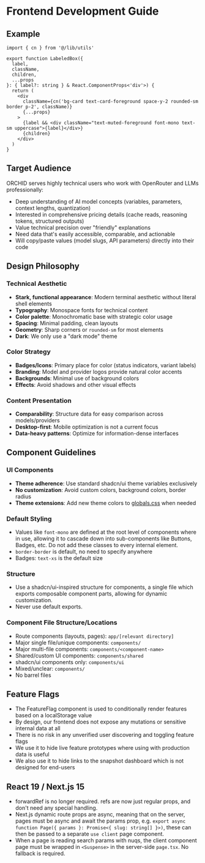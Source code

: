 # Frontend Development Guide

## Example

```tsx
import { cn } from '@/lib/utils'

export function LabeledBox({
  label,
  className,
  children,
  ...props
}: { label?: string } & React.ComponentProps<'div'>) {
  return (
    <div
      className={cn('bg-card text-card-foreground space-y-2 rounded-sm border p-2', className)}
      {...props}
    >
      {label && <div className="text-muted-foreground font-mono text-sm uppercase">{label}</div>}
      {children}
    </div>
  )
}
```

## Target Audience

ORCHID serves highly technical users who work with OpenRouter and LLMs professionally:

- Deep understanding of AI model concepts (variables, parameters, context lengths, quantization)
- Interested in comprehensive pricing details (cache reads, reasoning tokens, structured outputs)
- Value technical precision over "friendly" explanations
- Need data that's easily accessible, comparable, and actionable
- Will copy/paste values (model slugs, API parameters) directly into their code

## Design Philosophy

### Technical Aesthetic

- **Stark, functional appearance**: Modern terminal aesthetic without literal shell elements
- **Typography**: Monospace fonts for technical content
- **Color palette**: Monochromatic base with strategic color usage
- **Spacing**: Minimal padding, clean layouts
- **Geometry**: Sharp corners or `rounded-sm` for most elements
- **Dark**: We only use a "dark mode" theme

### Color Strategy

- **Badges/Icons**: Primary place for color (status indicators, variant labels)
- **Branding**: Model and provider logos provide natural color accents
- **Backgrounds**: Minimal use of background colors
- **Effects**: Avoid shadows and other visual effects

### Content Presentation

- **Comparability**: Structure data for easy comparison across models/providers
- **Desktop-first**: Mobile optimization is not a current focus
- **Data-heavy patterns**: Optimize for information-dense interfaces

## Component Guidelines

### UI Components

- **Theme adherence**: Use standard shadcn/ui theme variables exclusively
- **No customization**: Avoid custom colors, background colors, border radius
- **Theme extensions**: Add new theme colors to [globals.css](mdc:app/globals.css) when needed

### Default Styling

- Values like `font-mono` are defined at the root level of components where in use, allowing it to cascade down into sub-components like Buttons, Badges, etc. Do not add these classes to every internal element.
- `border-border` is default, no need to specify anywhere
- Badges: `text-xs` is the default size

### Structure

- Use a shadcn/ui-inspired structure for components, a single file which exports composable component parts, allowing for dynamic customization.
- Never use default exports.

### Component File Structure/Locations

- Route components (layouts, pages): `app/[relevant directory]`
- Major single file/unique components: `components/`
- Major multi-file components: `components/<component-name>`
- Shared/custom UI components: `components/shared`
- shadcn/ui components only: `components/ui`
- Mixed/unclear: `components/`
- No barrel files

## Feature Flags

- The FeatureFlag component is used to conditionally render features based on a localStorage value
- By design, our frontend does not expose any mutations or sensitive internal data at all
- There is no risk in any unverified user discovering and toggling feature flags
- We use it to hide live feature prototypes where using with production data is useful
- We also use it to hide links to the snapshot dashboard which is not designed for end-users

## React 19 / Next.js 15

- forwardRef is no longer required. refs are now just regular props, and don't need any special handling.
- Next.js dynamic route props are async, meaning that on the server, pages must be async and await the params prop, e.g. `export async function Page({ params }: Promise<{ slug: string[] }>)`, these can then be passed to a separate `use client` page component.
- When a page is reading search params with nuqs, the client component page must be wrapped in `<Suspense>` in the server-side `page.tsx`. No fallback is required.
